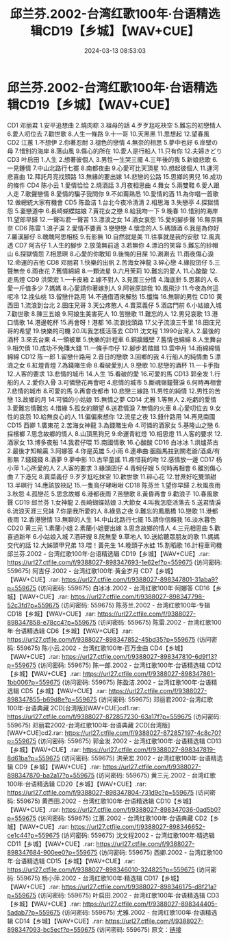 ﻿---
title: 邱兰芬.2002-台湾红歌100年·台语精选辑CD19【乡城】【WAV+CUE】
date: 2024-03-13 08:53:03
categories: WAV车载音乐、镜像
tags: 华语中文
---
# 邱兰芬.2002-台湾红歌100年·台语精选辑CD19【乡城】【WAV+CUE】

CD1 邓丽君
1.安平追想曲
2.燒肉粽
3.祖母的話
4.歹歹尪吃袂空
5.難忘的初戀情人
6.愛人叨位去
7.勸世歌
8.人生一條路
9.十一哥
10.天黑黑
11.思想起
12.望春風
CD2 江蕙
1.不想伊
2.你著忍耐
3.褪色的戀情
4.無奈的相思
5.夢中也好
6.岸壁の母
7.惜別的海岸
8.落山風
9.傷心的所在
10.愛人是行船人
11.只有你
12.夫婦きどり
CD3 叶启田
1.人生
2.想著彼個人
3.男性一生哭三擺
4.三年後的我
5.新娘悲歌
6.一見鍾情
7.中山北路行七擺
8.南都夜曲
9.心愛可比天頂星
10.想起彼個人
11.運河悲喜曲
12.拜託月亮找頭路
13.無緣的要出嫁
14.悲戀的公路
15.思鄉的男兒
16.成功的條件
CD4 陈小云
1.愛情恰恰
2.燒酒話
3.月夜相思曲
4.舞女
5.兩雙鞋
6.愛人跟人走
7.歌聲戀情
8.愛情的騙子我問你
9.不如甭熟悉
10.愛情的酒
11.為你唱一首歌
12.做總統大家有機會
CD5 陈盈洁
1.台北今夜冷清清
2.相思海
3.失戀亭
4.探獄情怨
5.妻戀道中
6.長崎蝴蝶姑娘
7.賣花女之戀
8.給我吻一下
9.晚春
10.惜別的海岸
11.望郎早歸
12.一聲叫君一聲苦
13.漂浪之女
14.酒女哀怨
15.愛的腳步聲
16.無奈無奈
CD6 陈雷
1.浪子淚
2.愛情不要賣
3.戀戀戀
4.懷念的人
5.碼頭酒
6.我是為你好
7.羅漢腳仔
8.醜醜阿思相枝
9.有影無
10.自然就是美
11.往事就是我的安慰
12.風真透
CD7 阿吉仔
1.人生的腳步
2.放蕩無前途
3.若無你
4.漂泊的笑容
5.難忘的紗帽山
6.探獄情怨
7.相思暝
8.心愛的你敢知
9.後悔的目屎
10.涮涮去
11.雨夜傷心淚
12.命運的吉他
CD8 邓丽君
1.快樂的出帆
2.苦海女神龍
3.碎心戀
4.緣投囝仔
5.三聲無奈
6.雨夜花
7.舊情綿綿
8.一顆流星
9.六月茉莉
10.難忘的愛人
11.心酸酸
12.走馬燈
CD9 洪荣宏
1.一卡皮箱
2.嫁不對人
3.見面三分情
4.海底針
5.思慕的人
6.愛一斤值多少
7.媽媽
8.心愛請你著嫁別人
9.阿爸原諒我
10.風飛沙
11.今夜為何這呢冷
12.挽仙桃
13.留戀什路用
14.不通借酒來解愁
15.懺悔
16.無聊的男性
CD10 黄西田
1.流浪到台北
2.田庄兄哥
3.天公疼憨人
4.賣菜義仔
5.酒店門前
6.小姑娘入城
7.勸世歌
8.陳三五娘
9.阿娘生美害死人
10.苦戀歌
11.難忘的人
12.男兒哀歌
13.港口情歌
14.港邊乾杯
15.再會呀！港都
16.流浪找頭路
17.父子流浪三千里
18.田庄兄哥的希望
19.快樂的司機
20.叫我怎樣活落去
CD11 沈文程
1.1990台灣人
2.最後的酒杯
3.來去台東
4.一領被單
5.快樂的計程車
6.銅牆鐵壁
7.舊情也綿綿
8.人生舞台
9.相欠債
10.成功不免賺大錢
11.一條手巾仔
12.腳步若踏錯
13.雲中月
14.雨綿綿情綿綿
CD12 陈一郎
1.留戀什路用
2.昔日的戀歌
3.回鄉的我
4.行船人的純情曲
5.漂浪之女
6.紅燈青燈
7.為錢賭生命
8.看破愛別人
9.戀歌
10.悲戀的酒杯
11.一卡手指
12.人客的要求
13.悲情的城市
14.人生
15.看破的愛
16.可愛的馬
CD13 郭金发
1.行船的人
2.愛你入骨
3.可憐戀花再會吧
4.悲情的城市
5.斷魂嶺鐘聲淚
6.何時再相會
7.悲情的城市
8.可愛的馬
9.再會夜都市
10.悲戀三線路
11.男性的純情
12.男性的苦戀
13.故鄉的月
14.可憐的小姑娘
15.無情之夢
CD14 尤雅
1.等無人
2.吃虧的愛情
3.愛難忘情難忘
4.惜緣
5.孤女的願望
6.送君情淚
7.無情的火車
8.心愛叨位去
9.女性的哀怨
10.給無良心的人
11.偏偏來想你
12.流星之夜
13.錢什路用
14.再見南國
CD15 西卿
1.廣東花
2.苦海女神龍
3.為錢賭生命
4.可憐的酒家女
5.基隆山之戀
6.採檳榔
7.思念故鄉的情人
8.山頂黑狗兄
9.命運青紅燈
10.相思燈
11.人客的要求
12.酒家女
13.博多夜船
14.我君仔喂
15.南國情歌
16.心酸酸
CD16 白冰冰
1.烘爐茶古
2.最後才知輸贏
3.阿娜答
4.你是英雄
5.小雨
6.連串曲:胭脂馬拄到關老爺/酒桌/有影無
7.錢錢錢
8.酒夢
9.夢中影
10.古早童謠
11.疼惜我的吻
12.感情放一邊
CD17 杨小萍
1.心所愛的人
2.人客的要求
3.緣頭囝仔
4.青蚵仔嫂
5.何時再相會
6.離別傷心曲
7.下港兄
8.賣菜義仔
9.歹歹尪吃抹空
10.歡世歌
11.碎心花
12.甘蔗好吃雙頭甜
13.半暝行
14.應該放袂記
15.一隻鳥仔哮啾啾
CD18 陈芬兰
1.望你早歸
2.秋風夜雨
3.秋怨
4.孤戀花
5.思念故鄉
6.港都夜雨
7.苦戀歌
8.黃昏再會
9.勸浪子
10.春風歌聲
CD19 邱兰芬
1.女神龍
2.長崎蝴蝶姑娘
3.大節女
4.叫我怎麼活落去
5.送君情淚
6.流浪天涯三兄妹
7.你是我所愛的人
8.綠島之夜
9.難忘的鳳凰橋
10.戀歌
11.港都夜雨
12.香港戀情
13.無聊的人生
14.中山北路行七擺
15.請你信賴我
16.淡水暮色
CD20 黄三元
1.素蘭小姐
2.素蘭小姐要出嫁
3.思念故鄉的情人
4.三元相思曲
5.歡喜過新年
6.小姑娘入城
7.酒矸嫂
8.阮無愛
9.草地人
10.送給聽眾朋友的歌
11.媽媽交代的話
12.大姊頭甲兄弟
13.喂！黃先生
14.晚頭子水蛙
15.割稻歌
16.計程車司機
邱兰芬.2002 - 台湾红歌100年·台语精选辑 CD19【乡城】【WAV+CUE】.rar: https://url27.ctfile.com/f/9388027-898347693-1e62ef?p=559675
(访问密码: 559675)
阿吉仔.2002 - 台湾红歌100年·黄金岁月 CD7【乡城】【WAV+CUE】.rar: https://url27.ctfile.com/f/9388027-898347801-31aba9?p=559675
(访问密码: 559675)
白冰冰.2002 - 台湾红歌100年·阿娜答 CD16【乡城】【WAV+CUE】.rar: https://url27.ctfile.com/f/9388027-898347798-52c3fd?p=559675
(访问密码: 559675)
陈芬兰.2002 - 台湾红歌100年·专辑 CD18【乡城】【WAV+CUE】.rar: https://url27.ctfile.com/f/9388027-898347858-e78cc4?p=559675
(访问密码: 559675)
陈雷.2002 - 台湾红歌100年·台语精选辑 CD6【乡城】【WAV+CUE】.rar: https://url27.ctfile.com/f/9388027-898347852-45bd35?p=559675
(访问密码: 559675)
陈小云.2002 - 台湾红歌100年·百万金曲 CD4【乡城】【WAV+CUE】.rar: https://url27.ctfile.com/f/9388027-898347810-6d9f13?p=559675
(访问密码: 559675)
陈一郎.2002 - 台湾红歌100年·台语精选辑 CD12【乡城】【WAV+CUE】.rar: https://url27.ctfile.com/f/9388027-898347861-1bb006?p=559675
(访问密码: 559675)
陈盈洁.2002 - 台湾红歌100年·台语精选辑 CD5【乡城】【WAV+CUE】.rar: https://url27.ctfile.com/f/9388027-898347855-b69d8e?p=559675
(访问密码: 559675)
邓丽君2002-台湾红歌100年·台语典藏 2CD[台湾版][WAV+CUE]cd1.rar: https://url27.ctfile.com/f/9388027-872857230-63a17f?p=559675
(访问密码: 559675)
邓丽君2002-台湾红歌100年·台语典藏 2CD[台湾版][WAV+CUE]cd2.rar: https://url27.ctfile.com/f/9388027-872857197-4c8c70?p=559675
(访问密码: 559675)
郭金发.2002 - 台湾红歌100年·台语精选辑 CD13【乡城】【WAV+CUE】.rar: https://url27.ctfile.com/f/9388027-898347819-8d61ba?p=559675
(访问密码: 559675)
洪荣宏.2002 - 台湾红歌100年·台语精选辑 CD9【乡城】【WAV+CUE】.rar: https://url27.ctfile.com/f/9388027-898347870-ba2a17?p=559675
(访问密码: 559675)
黄三元.2002 - 台湾红歌100年·台语精选辑 CD20【乡城】【WAV+CUE】.rar: https://url27.ctfile.com/f/9388027-898347804-731d9c?p=559675
(访问密码: 559675)
黄西田.2002 - 台湾红歌100年·台语精选辑 CD10【乡城】【WAV+CUE】.rar: https://url27.ctfile.com/f/9388027-898347036-0ad5b0?p=559675
(访问密码: 559675)
江蕙.2002 - 台湾红歌100年·台语典藏 CD2【乡城】【WAV+CUE】.rar: https://url27.ctfile.com/f/9388027-898346652-ce1c44?p=559675
(访问密码: 559675)
沈文程2002 - 台湾红歌100年·精选辑 CD11【乡城】【WAV+CUE】.rar: https://url27.ctfile.com/f/9388027-898347684-900ee0?p=559675
(访问密码: 559675)
西卿.2002 - 台湾红歌100年·台语精选辑 CD15【乡城】【WAV+CUE】.rar: https://url27.ctfile.com/f/9388027-898346010-324825?p=559675
(访问密码: 559675)
杨小萍.2002 - 台湾红歌100年·精选辑 CD17【乡城】【WAV+CUE】.rar: https://url27.ctfile.com/f/9388027-898346175-d8f21a?p=559675
(访问密码: 559675)
叶启田.2002 - 台湾红歌100年·台语精选辑 CD3【乡城】【WAV+CUE】.rar: https://url27.ctfile.com/f/9388027-898344405-5adab7?p=559675
(访问密码: 559675)
尤雅.2002 - 台湾红歌100年·台语精选辑 CD14【乡城】【WAV+CUE】.rar: https://url27.ctfile.com/f/9388027-898347093-bc5ecf?p=559675
(访问密码: 559675)
原文：[链接](https://blog.sina.com.cn/s/blog_1647c7e76010314ok.html)
